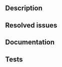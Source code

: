 <!--
Example Title: Fixed bugged behaviour of checkbox load config (Bugfix)

A Traceability Marker is required as a suffix in the PR title to help understand the impact of your change at a glance.

Pick one of the following:
- Infra: Your change only includes documentation, comments, github actions or metabox
- BugFix: Your change fixes a bug
- New: Your change is a new backward compatible feature, a new test/test plan/test inclusion
- Breaking: Your change breaks backward compatibility.
    - This includes any API change to checkbox-ng/checkbox-support
    - Changes to PXU grammar/field requirements
    - Breaking changes to dependencies in snaps (fwts upgrade for example)

If your change is to providers it can only be (Infra, BugFix or New).

If your change impacts the submission format in Checkbox test reports, ensure that `submission-schema/schema.json` is updated and relevant fields are documented.

Signed commits are required.
  - See CONTRIBUTING.md (https://github.com/canonical/checkbox/blob/main/CONTRIBUTING.md#signed-commits-required) for further instructions.
  - If you are posting your first pull request from a fork of the repository, a Checkbox maintainer (someone with contributor / maintainer / admin rights) will be required to enable CI checks in the repo to be executed.
    - This will be communicated with a comment to the PR of the form `/canonical/self-hosted-runners/run-workflows <SHA-for-HEAD-commit>`
-->

## Description

<!--
Describe your changes here:

- What's the problem solved (briefly, since the issue is where this is elaborated in more detail).
- Introduce your implementation approach in a way that helps reviewing it well.
-->

## Resolved issues

<!--
Note the Jira and GitHub issue(s) resolved by this PR (`Fixes|Resolves ...`).
Make sure that the linked issue titles & descriptions are also up to date.
-->

## Documentation

<!--
Please make sure that...
- Documentation impacted by the changes is up to date (becomes so, remains so).
  - Documentation in the repository, including contribution guidelines.
  - Process documentation outside the repository.
- Tests are included for the changed functionality in this PR. If to be merged without tests, please elaborate why.
-->

## Tests

<!--
- How was this PR tested? Please provide steps to follow so that the reviewer(s) can test on their end.
- Please provide a list of what tests were run and on what platform/configuration.
- Remember to check the test coverage of your PR as described in CONTRIBUTING.md
-->

